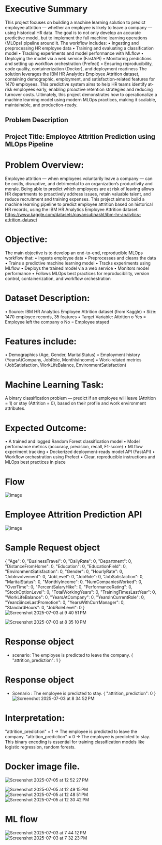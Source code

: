 # Executive Summary
This project focuses on building a machine learning solution to predict employee attrition — whether an employee is likely to leave a company — using historical HR data. The goal is to not only develop an accurate predictive model, but to implement the full machine learning operations (MLOps) pipeline around it.
    The workflow includes:
    •	Ingesting and preprocessing HR employee data
    •	Training and evaluating a classification model
    •	Tracking experiments and model performance with MLflow
    •	Deploying the model via a web service (FastAPI)
    •	Monitoring predictions and setting up workflow orchestration (Prefect)
    •	Ensuring reproducibility, code quality, containerization (Docker), and deployment readiness
The solution leverages the IBM HR Analytics Employee Attrition dataset, containing demographic, employment, and satisfaction-related features for 1470 employees. This predictive system aims to help HR teams identify at-risk employees early, enabling proactive retention strategies and reducing turnover costs.
Ultimately, this project demonstrates how to operationalize a machine learning model using modern MLOps practices, making it scalable, maintainable, and production-ready.

## Problem Description

## Project Title: Employee Attrition Prediction using MLOps Pipeline
 
  # Problem Overview:
Employee attrition — when employees voluntarily leave a company — can be costly, disruptive, and detrimental to an organization’s productivity and morale. Being able to predict which employees are at risk of leaving allows HR departments to proactively address issues, retain valuable talent, and reduce recruitment and training expenses.
This project aims to build a machine learning pipeline to predict employee attrition based on historical HR records, using the IBM HR Analytics Employee Attrition dataset.
https://www.kaggle.com/datasets/pavansubhasht/ibm-hr-analytics-attrition-dataset

# Objective:
The main objective is to develop an end-to-end, reproducible MLOps workflow that:
•	Ingests employee data
•	Preprocesses and cleans the data
•	Trains a predictive machine learning model
•	Tracks experiments using MLflow
•	Deploys the trained model via a web service
•	Monitors model performance
•	Follows MLOps best practices for reproducibility, version control, containerization, and workflow orchestration

# Dataset Description:
•	Source: IBM HR Analytics Employee Attrition dataset (from Kaggle)
•	Size: 1470 employee records, 35 features
•	Target Variable: Attrition
o	Yes = Employee left the company
o	No = Employee stayed

# Features include:
•	Demographics (Age, Gender, MaritalStatus)
•	Employment history (YearsAtCompany, JobRole, MonthlyIncome)
•	Work-related metrics (JobSatisfaction, WorkLifeBalance, EnvironmentSatisfaction)
 
# Machine Learning Task:
A binary classification problem — predict if an employee will leave (Attrition = 1) or stay (Attrition = 0), based on their profile and work environment attributes.

# Expected Outcome:
•	A trained and logged Random Forest classification model
•	Model performance metrics (accuracy, precision, recall, F1-score)
•	MLflow experiment tracking
•	Dockerized deployment-ready model API (FastAPI)
•	Workflow orchestration using Prefect
•	Clear, reproducible instructions and MLOps best practices in place

# Flow
 ![image](https://github.com/user-attachments/assets/7df04c28-1921-4df2-a5a6-1866a97476f6)

# Employee Attrition Prediction API
![image](https://github.com/user-attachments/assets/7c484958-0534-45fb-a31f-52cb2c505061)

# Sample Request object
{
  "Age": 0,
  "BusinessTravel": 0,
  "DailyRate": 0,
  "Department": 0,
  "DistanceFromHome": 0,
  "Education": 0,
  "EducationField": 0,
  "EnvironmentSatisfaction": 0,
  "Gender": 0,
  "HourlyRate": 0,
  "JobInvolvement": 0,
  "JobLevel": 0,
  "JobRole": 0,
  "JobSatisfaction": 0,
  "MaritalStatus": 0,
  "MonthlyIncome": 0,
  "NumCompaniesWorked": 0,
  "OverTime": 0,
  "PercentSalaryHike": 0,
  "PerformanceRating": 0,
  "StockOptionLevel": 0,
  "TotalWorkingYears": 0,
  "TrainingTimesLastYear": 0,
  "WorkLifeBalance": 0,
  "YearsAtCompany": 0,
  "YearsInCurrentRole": 0,
  "YearsSinceLastPromotion": 0,
  "YearsWithCurrManager": 0,
  "StandardHours": 0,
  "JobRoleLevel": 0
}
![Screenshot 2025-07-03 at 9 40 51 PM](https://github.com/user-attachments/assets/12a997c0-401e-4f7d-a2e7-39e497ef49bf)

![Screenshot 2025-07-03 at 8 35 10 PM](https://github.com/user-attachments/assets/ae81f35f-80e6-4f21-b210-793024ba4c9e)


# Response object 
- scenario: The employee is predicted to leave the company.
{
  "attrition_prediction": 1
}
# Response object
- Scenario : The employee is predicted to stay.
{
  "attrition_prediction": 0
}
![Screenshot 2025-07-03 at 8 34 52 PM](https://github.com/user-attachments/assets/ffcafff1-ca95-4041-9fe6-df51618d6ac4)

# Interpretation:
"attrition_prediction" = 1 → The employee is predicted to leave the company.
"attrition_prediction" = 0 → The employee is predicted to stay.
This binary encoding is essential for training classification models like logistic regression, random forests.

# Docker image file.
![Screenshot 2025-07-05 at 12 52 27 PM](https://github.com/user-attachments/assets/41cac48e-df9f-4d3d-88e7-8f89b2938bf7)

![Screenshot 2025-07-05 at 12 49 15 PM](https://github.com/user-attachments/assets/000a9e62-cd71-4074-acf6-8eeac8031eac)
![Screenshot 2025-07-05 at 12 48 51 PM](https://github.com/user-attachments/assets/34ef21e0-47c0-4e51-a293-da7609d26083)
![Screenshot 2025-07-05 at 12 30 42 PM](https://github.com/user-attachments/assets/25f4b059-1ee6-472d-90eb-13a2c6cca7ba)

# ML flow
![Screenshot 2025-07-03 at 7 44 12 PM](https://github.com/user-attachments/assets/9851162b-08f9-4b1c-9939-08444c395f7b)
![Screenshot 2025-07-03 at 7 32 23 PM](https://github.com/user-attachments/assets/d1b598f0-0f2a-4e91-b7e5-6b48c53c860e)


